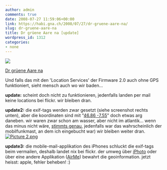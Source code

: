 ```yaml
---
author: admin
comments: true
date: 2008-07-27 11:59:06+00:00
link: https://habi.gna.ch/2008/07/27/dr-gruene-aare-na/
slug: dr-gruene-aare-na
title: Dr grüene Aare na [update]
wordpress_id: 1312
categories:
- none
---
```



[![](https://static.flickr.com/3222/2706567280_4ede615b55_m.jpg)](https://www.flickr.com/photos/habi/2706567280/)

[Dr grüene Aare na](https://www.flickr.com/photos/habi/2706567280/)



Und falls das mit den 'Location Services' der Firmware 2.0 auch ohne GPS funktioniert, sieht mensch auch wo wir baden...

**update:** scheint doch nicht zu funktionieren, jedenfalls landen per mail keine locations bei flickr. wir bleiben dran.

**update2:** die exif-tags werden zwar gesetzt (siehe screenshot rechts unten), aber die koordinaten sind mit "[46.86 -7.55](http://maps.google.com/maps?q=46.865000+-7.550167&ie=UTF8&ll=46.860191,-7.558594&spn=18.94115,45.483398&z=5&iwloc=addr)" doch etwas arg daneben. wir waren zwar schon am wasser, aber nicht im atlantik... wenn das minus nicht wäre, [stimmts genau](http://maps.google.com/maps?f=q&hl=en&geocode=&q=46.865000+7.550167&ie=UTF8&z=16&iwloc=addr), jedenfalls war das wahrscheinlich der mobilfunkmast, an dem ich eingebucht war) wir bleiben weiter dran.[![Picture 2.png](https://habi.gna.ch/wp-content/uploads/2008/07/picture-21.jpg)](https://habi.gna.ch/wp-content/uploads/2008/07/picture-2.jpg)

**update3:** die mobile-mail-applikation des iPhones schluckt die exif-tags beim vermailen, deshalb landet nix bei flickr. der umweg über [iPhoto](http://geobloggers.com/2008/07/10/iphone-not-writing-location-exif-correctly/) oder über eine andere Applikation ([AirMe](http://phobos.apple.com/WebObjects/MZStore.woa/wa/viewSoftware?id=284944731&mt=8)) bewahrt die geoinformation. jetzt heisst: apple, fehler beheben! :)
